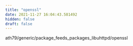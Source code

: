 ```yaml
---
title: "openssl"
date: 2021-11-27 16:04:43.581492
hidden: false
draft: false
---
```


ath79/generic/package_feeds_packages_libuhttpd/openssl

